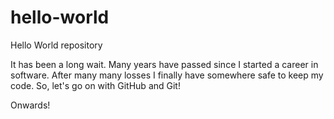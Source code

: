 # hello-world
Hello World repository

It has been a long wait.
Many years have passed since I started a career in software.
After many many losses I finally have somewhere safe to keep my code.
So, let's go on with GitHub and Git!

Onwards!

